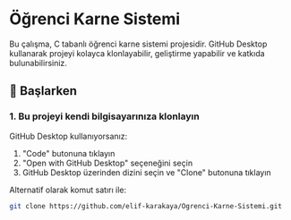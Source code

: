 # Öğrenci Karne Sistemi

Bu çalışma, C tabanlı öğrenci karne sistemi projesidir. GitHub Desktop kullanarak projeyi kolayca klonlayabilir, geliştirme yapabilir ve katkıda bulunabilirsiniz.

## 🚀 Başlarken

### 1. Bu projeyi kendi bilgisayarınıza klonlayın

GitHub Desktop kullanıyorsanız:

1. "Code" butonuna tıklayın
2. "Open with GitHub Desktop" seçeneğini seçin
3. GitHub Desktop üzerinden dizini seçin ve "Clone" butonuna tıklayın

Alternatif olarak komut satırı ile:

```bash
git clone https://github.com/elif-karakaya/Ogrenci-Karne-Sistemi.git

